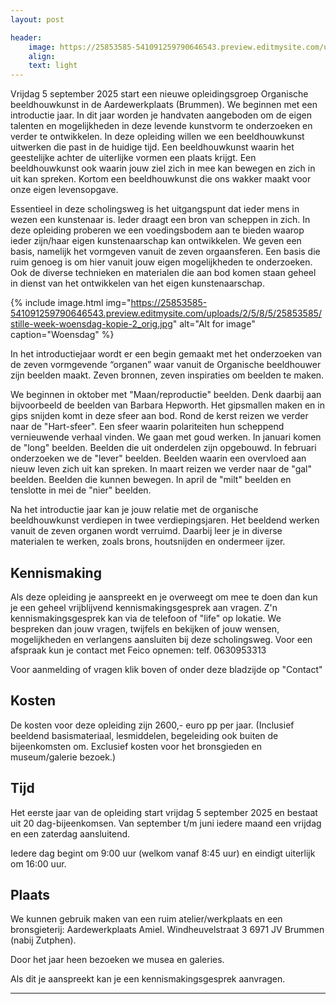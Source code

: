 ```yaml
---
layout: post

header:
    image: https://25853585-541091259790646543.preview.editmysite.com/uploads/2/5/8/5/25853585/header-0_orig.jpg
    align:
    text: light
---
```





Vrijdag 5 september 2025 start een nieuwe opleidingsgroep Organische beeldhouwkunst in de Aardewerkplaats (Brummen). We beginnen met een introductie jaar. In dit jaar worden je handvaten aangeboden om de eigen talenten en mogelijkheden in deze levende kunstvorm te onderzoeken en verder te ontwikkelen. In deze opleiding willen we een beeldhouwkunst uitwerken die past in de huidige tijd. Een beeldhouwkunst waarin het geestelijke achter de uiterlijke vormen een plaats krijgt. Een beeldhouwkunst ook waarin jouw ziel zich in mee kan bewegen en zich in uit kan spreken. Kortom een beeldhouwkunst die ons wakker maakt voor onze eigen levensopgave.

Essentieel in deze scholingsweg is het uitgangspunt dat ieder mens in wezen een kunstenaar is. Ieder draagt een bron van scheppen in zich. In deze opleiding proberen we een voedingsbodem aan te bieden waarop ieder zijn/haar eigen kunstenaarschap kan ontwikkelen. We geven een basis, namelijk het vormgeven vanuit de zeven orgaansferen. Een basis die ruim genoeg is om hier vanuit jouw eigen mogelijkheden te onderzoeken. Ook de diverse technieken en materialen die aan bod komen staan geheel in dienst van het ontwikkelen van het eigen kunstenaarschap.

{% include image.html img="https://25853585-541091259790646543.preview.editmysite.com/uploads/2/5/8/5/25853585/stille-week-woensdag-kopie-2_orig.jpg" alt="Alt for image" caption="Woensdag" %}

In het introductiejaar wordt er een begin gemaakt met het onderzoeken van de zeven vormgevende “organen” waar vanuit de Organische beeldhouwer zijn beelden maakt. Zeven bronnen, zeven inspiraties om beelden te maken.

We beginnen in oktober met "Maan/reproductie" beelden. Denk daarbij aan bijvoorbeeld de beelden van Barbara Hepworth.
Het gipsmallen maken en in gips snijden komt in deze sfeer aan bod.
Rond de kerst reizen we verder naar de "Hart-sfeer".
Een sfeer waarin polariteiten hun scheppend vernieuwende verhaal vinden. We gaan met goud werken.
In januari komen de "long" beelden. Beelden die uit onderdelen zijn opgebouwd.
In februari onderzoeken we de "lever" beelden. Beelden waarin een overvloed aan nieuw leven zich uit kan spreken.
In maart reizen we verder naar de "gal" beelden. Beelden die kunnen bewegen.
In april de "milt" beelden en tenslotte in mei de "nier" beelden.

Na het introductie jaar kan je jouw relatie met de organische beeldhouwkunst verdiepen in twee verdiepingsjaren. Het beeldend werken vanuit de zeven organen wordt verruimd. Daarbij leer je in diverse materialen te werken, zoals brons, houtsnijden en ondermeer ijzer.


## Kennismaking

Als deze opleiding je aanspreekt en je overweegt om mee te doen dan kun je een geheel vrijblijvend kennismakingsgesprek aan vragen. Z'n kennismakingsgesprek kan via de telefoon of "life" op lokatie.  We bespreken dan jouw vragen, twijfels en bekijken of jouw wensen, mogelijkheden en verlangens aansluiten bij deze scholingsweg.
Voor een afspraak kun je contact met Feico opnemen: telf. 0630953313

Voor aanmelding of vragen klik boven of onder deze bladzijde op "Contact"


## Kosten

De kosten voor deze opleiding zijn 2600,- euro pp per jaar. (Inclusief beeldend basismateriaal, lesmiddelen, begeleiding ook buiten de bijeenkomsten om. Exclusief kosten voor het bronsgieden en museum/galerie bezoek.)


## Tijd

Het eerste jaar van de opleiding start vrijdag 5 september 2025 en bestaat uit 20 dag-bijeenkomsen. Van september t/m juni iedere maand een vrijdag en een zaterdag aansluitend. 

Iedere dag begint om 9:00 uur (welkom vanaf 8:45 uur) en eindigt uiterlijk om 16:00 uur.

## Plaats

We kunnen gebruik maken van een ruim atelier/werkplaats  en een bronsgieterij:
Aardewerkplaats Amiel.
Windheuvelstraat 3
6971 JV Brummen (nabij Zutphen).

Door het jaar heen bezoeken we musea en galeries.

Als dit je aanspreekt kan je een kennismakingsgesprek aanvragen.



_________
